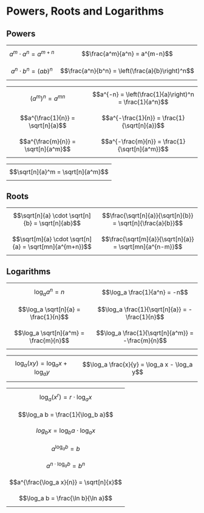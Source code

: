 # Powers, Roots and Logarithms

## Powers

|||
|--|--|
| $$a^m \cdot a^n = a^{m+n}$$ | $$\frac{a^m}{a^n} = a^{m-n}$$ |
| $$a^n \cdot b^n = (ab)^n$$ | $$\frac{a^n}{b^n} = \left(\frac{a}{b}\right)^n$$ |

|||
|--|--|
| $$(a^m)^n = a^{mn}$$ | $$a^{-n} = \left(\frac{1}{a}\right)^n = \frac{1}{a^n}$$ |
| $$a^{\frac{1}{n}} = \sqrt[n]{a}$$ | $$a^{-\frac{1}{n}} = \frac{1}{\sqrt[n]{a}}$$ |
| $$a^{\frac{m}{n}} = \sqrt[n]{a^m}$$ | $$a^{-\frac{m}{n}} = \frac{1}{\sqrt[n]{a^m}}$$ |

||
|--|
| $$\sqrt[n]{a}^m = \sqrt[n]{a^m}$$ |

## Roots

|||
|--|--|
| $$\sqrt[n]{a} \cdot \sqrt[n]{b} = \sqrt[n]{ab}$$ | $$\frac{\sqrt[n]{a}}{\sqrt[n]{b}} = \sqrt[n]{\frac{a}{b}}$$ |
| $$\sqrt[m]{a} \cdot \sqrt[n]{a} = \sqrt[mn]{a^{m+n}}$$ | $$\frac{\sqrt[m]{a}}{\sqrt[n]{a}} = \sqrt[mn]{a^{n-m}}$$ |

## Logarithms

|||
|--|--|
| $$\log_a a^n = n$$ | $$\log_a \frac{1}{a^n} = -n$$ |
| $$\log_a \sqrt[n]{a} = \frac{1}{n}$$ | $$\log_a \frac{1}{\sqrt[n]{a}} = -\frac{1}{n}$$ |
| $$\log_a \sqrt[n]{a^m} = \frac{m}{n}$$ | $$\log_a \frac{1}{\sqrt[n]{a^m}} = -\frac{m}{n}$$ |

|||
|--|--|
| $$\log_a(xy) = \log_a x + \log_a y$$ | $$\log_a \frac{x}{y} = \log_a x - \log_a y$$ |

||
|--|
| $$\log_a(x^r) = r \cdot \log_a x$$ |
| $$\log_a b = \frac{1}{\log_b a}$$ |
| $$log_b x = \log_b a \cdot \log_a x$$ |
| $$a^{\log_a b} = b$$ |
| $$a^{n\cdot\log_a b} = b^n$$ |
| $$a^{\frac{\log_a x}{n}} = \sqrt[n]{x}$$ |
| $$\log_a b = \frac{\ln b}{\ln a}$$ |
